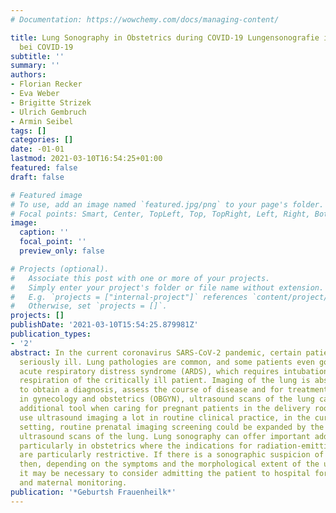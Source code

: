 ```yaml
---
# Documentation: https://wowchemy.com/docs/managing-content/

title: Lung Sonography in Obstetrics during COVID-19 Lungensonografie in der Geburtshilfe
  bei COVID-19
subtitle: ''
summary: ''
authors:
- Florian Recker
- Eva Weber
- Brigitte Strizek
- Ulrich Gembruch
- Armin Seibel
tags: []
categories: []
date: -01-01
lastmod: 2021-03-10T16:54:25+01:00
featured: false
draft: false

# Featured image
# To use, add an image named `featured.jpg/png` to your page's folder.
# Focal points: Smart, Center, TopLeft, Top, TopRight, Left, Right, BottomLeft, Bottom, BottomRight.
image:
  caption: ''
  focal_point: ''
  preview_only: false

# Projects (optional).
#   Associate this post with one or more of your projects.
#   Simply enter your project's folder or file name without extension.
#   E.g. `projects = ["internal-project"]` references `content/project/deep-learning/index.md`.
#   Otherwise, set `projects = []`.
projects: []
publishDate: '2021-03-10T15:54:25.879981Z'
publication_types:
- '2'
abstract: In the current coronavirus SARS‑CoV‑2 pandemic, certain patients are becoming
  seriously ill. Lung pathologies are common, and some patients even go on to develop
  acute respiratory distress syndrome (ARDS), which requires intubation and artificial
  respiration of the critically ill patient. Imaging of the lung is absolutely necessary
  to obtain a diagnosis, assess the course of disease and for treatment. Particularly
  in gynecology and obstetrics (OBGYN), ultrasound scans of the lung can be a useful
  additional tool when caring for pregnant patients in the delivery room. As obstetricians
  use ultrasound imaging a lot in routine clinical practice, in the current pandemic
  setting, routine prenatal imaging screening could be expanded by the addition of
  ultrasound scans of the lung. Lung sonography can offer important additional information,
  particularly in obstetrics where the indications for radiation-emitting imaging
  are particularly restrictive. If there is a sonographic suspicion of lung involvement,
  then, depending on the symptoms and the morphological extent of the ultrasound findings,
  it may be necessary to consider admitting the patient to hospital for close fetal
  and maternal monitoring.
publication: '*Geburtsh Frauenheilk*'
---
```

